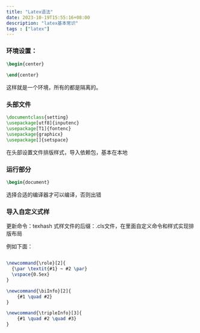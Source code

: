 ```yaml
---
title: "Latex语法"
date: 2023-10-19T15:55:16+08:00
description: "latex基本常识"
tags : ["latex"]
---
```



### 环境设置：
```latex
\begin{center}
   
\end{center}
```
这样就是一个环境，所有的都是隔离的。

### 头部文件
```latex
\documentclass{setting}
\usepackage[utf8]{inputenc}
\usepackage[T1]{fontenc}
\usepackage{graphicx}
\usepackage[]{setspace}
```
在头部设置文件排版样式，导入依赖包，基本在本地

### 运行部分
```latex
\begin{document}
```

选择合适的编译器才可以编译，否则出错

### 导入自定义式样

更新命令：texhash
式样文件的后缀：.cls文件，在里面自定义命令和样式实现排版布局

例如下面：
```latex

\newcommand{\role}[2]{
  {\par \textit{#1} ~ #2 \par}
  \vspace{0.5ex}
}

\newcommand{\biInfo}[2]{
    {#1 \quad #2}
}

\newcommand{\tripleInfo}[3]{
    {#1 \quad #2 \quad #3}
}
```

